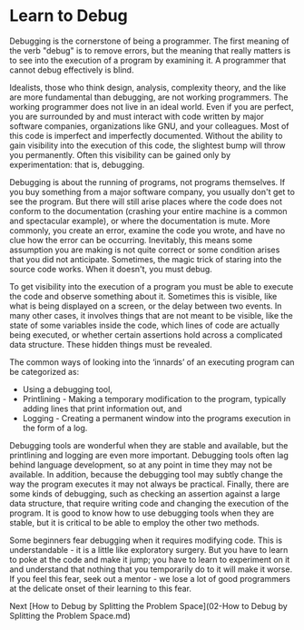 # Learn to Debug

Debugging is the cornerstone of being a programmer. The first meaning of the verb "debug" is to remove errors, but the meaning that really matters is to see into the execution of a program by examining it. A programmer that cannot debug effectively is blind.

Idealists, those who think design, analysis, complexity theory, and the like are more fundamental than debugging, are not working programmers. The working programmer does not live in an ideal world. Even if you are perfect, you are surrounded by and must interact with code written by major software companies, organizations like GNU, and your colleagues. Most of this code is imperfect and imperfectly documented. Without the ability to gain visibility into the execution of this code, the slightest bump will throw you permanently. Often this visibility can be gained only by experimentation: that is, debugging.

Debugging is about the running of programs, not programs themselves. If you buy something from a major software company, you usually don't get to see the program. But there will still arise places where the code does not conform to the documentation (crashing your entire machine is a common and spectacular example), or where the documentation is mute. More commonly, you create an error, examine the code you wrote, and have no clue how the error can be occurring. Inevitably, this means some assumption you are making is not quite correct or some condition arises that you did not anticipate. Sometimes, the magic trick of staring into the source code works. When it doesn't, you must debug.

To get visibility into the execution of a program you must be able to execute the code and observe something about it. Sometimes this is visible, like what is being displayed on a screen, or the delay between two events. In many other cases, it involves things that are not meant to be visible, like the state of some variables inside the code, which lines of code are actually being executed, or whether certain assertions hold across a complicated data structure. These hidden things must be revealed.

The common ways of looking into the ‘innards’ of an executing program can be categorized as:

- Using a debugging tool,
- Printlining - Making a temporary modification to the program, typically adding lines that print information out, and
- Logging - Creating a permanent window into the programs execution in the form of a log.

Debugging tools are wonderful when they are stable and available, but the printlining and logging are even more important. Debugging tools often lag behind language development, so at any point in time they may not be available. In addition, because the debugging tool may subtly change the way the program executes it may not always be practical. Finally, there are some kinds of debugging, such as checking an assertion against a large data structure, that require writing code and changing the execution of the program. It is good to know how to use debugging tools when they are stable, but it is critical to be able to employ the other two methods.

Some beginners fear debugging when it requires modifying code. This is understandable - it is a little like exploratory surgery. But you have to learn to poke at the code and make it jump; you have to learn to experiment on it and understand that nothing that you temporarily do to it will make it worse. If you feel this fear, seek out a mentor - we lose a lot of good programmers at the delicate onset of their learning to this fear.

Next [How to Debug by Splitting the Problem Space](02-How to Debug by Splitting the Problem Space.md)
